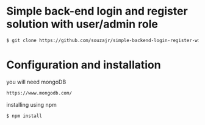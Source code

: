 # Simple back-end login and register solution with user/admin role

```bash
$ git clone https://github.com/souzajr/simple-backend-login-register-with-roles
```

# Configuration and installation 

you will need mongoDB
```bash
https://www.mongodb.com/
```
installing using npm
```bash
$ npm install
```